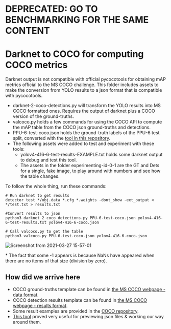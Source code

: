 # DEPRECATED: GO TO BENCHMARKING FOR THE SAME CONTENT
# Darknet to COCO for computing COCO metrics
Darknet output is not compatible with official pycocotools for obtaining mAP metrics official to the MS COCO challenge.
This folder includes assets to make the conversion from YOLO results to a json format that is compatible with pycocotools.

- darknet-2-coco-detections.py will transform the YOLO results into MS COCO formatted ones. Requires the output of darknet plus a COCO version of the ground-truths.
- valcoco.py holds a few commands for using the COCO API to compute the mAP table from the COCO json ground-truths and detections.
- PPU-6-test-coco.json holds the ground-truth labels of the PPU-6 test split, converted with the [tool in this repository](https://github.com/Taeyoung96/Yolo-to-COCO-format-converter).
- The following assets were added to test and experiment with these tools:
  - yolov4-416-6-test-results-EXAMPLE.txt holds some darknet output to debug and test this tool.
  - The assets in the folder experimenting-id-0-1 are the GT and Dets for a single, fake image, to play around with numbers and see how the table changes.

To follow the whole thing, run these commands:
```
# Run darknet to get results  
detector test */obj.data *.cfg *.weights -dont_show -ext_output < */test.txt > results.txt

#Convert results to json  
python3 darknet_2_coco_detections.py PPU-6-test-coco.json yolov4-416-6-test-results.txt yolov4-416-6-coco.json

# Call valcoco.py to get the table  
python3 valcoco.py PPU-6-test-coco.json yolov4-416-6-coco.json
```
   
![Screenshot from 2021-03-27 15-57-01](https://user-images.githubusercontent.com/63670587/112724750-1be4d980-8f15-11eb-9888-bc9b1f29b189.png)

\* The fact that some -1 appears is because NaNs have appeared when there are no items of that size (division by zero).

## How did we arrive here
- COCO ground-truths template can be found in [the MS COCO webpage - data format](https://cocodataset.org/#format-data).
- COCO detection results template can be found in [the MS COCO webpage - results format](https://cocodataset.org/#format-results).
- Some result examples are provided in the [COCO repository](https://github.com/cocodataset/cocoapi/tree/master/results).
- [This tool](https://codebeautify.org/jsonviewer) proved very useful for previewing json files & working our way around them.
